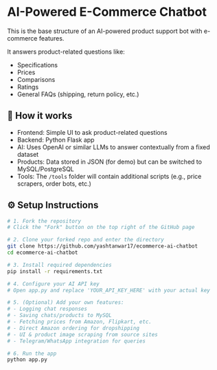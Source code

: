 # AI-Powered E-Commerce Chatbot

This is the base structure of an AI-powered product support bot with e-commerce features.

It answers product-related questions like:
- Specifications
- Prices
- Comparisons
- Ratings
- General FAQs (shipping, return policy, etc.)

## 🤖 How it works

- Frontend: Simple UI to ask product-related questions
- Backend: Python Flask app
- AI: Uses OpenAI or similar LLMs to answer contextually from a fixed dataset
- Products: Data stored in JSON (for demo) but can be switched to MySQL/PostgreSQL
- Tools: The `/tools` folder will contain additional scripts (e.g., price scrapers, order bots, etc.)

## ⚙️ Setup Instructions

```bash
# 1. Fork the repository
# Click the "Fork" button on the top right of the GitHub page

# 2. Clone your forked repo and enter the directory
git clone https://github.com/yashtanwar17/ecommerce-ai-chatbot
cd ecommerce-ai-chatbot

# 3. Install required dependencies
pip install -r requirements.txt

# 4. Configure your AI API key
# Open app.py and replace 'YOUR_API_KEY_HERE' with your actual key

# 5. (Optional) Add your own features:
# - Logging chat responses
# - Saving chats/products to MySQL
# - Fetching prices from Amazon, Flipkart, etc.
# - Direct Amazon ordering for dropshipping
# - UI & product image scraping from source sites
# - Telegram/WhatsApp integration for queries

# 6. Run the app
python app.py
